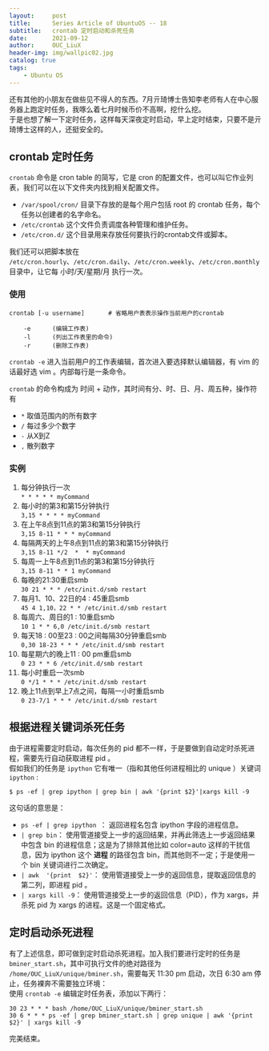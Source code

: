 ```yaml
---
layout:     post
title:      Series Article of UbuntuOS -- 18         
subtitle:   crontab 定时启动和杀死任务           
date:       2021-09-12      
author:     OUC_LiuX     
header-img: img/wallpic02.jpg     
catalog: true
tags:
    - Ubuntu OS
---
```

还有其他的小朋友在做些见不得人的东西。7月亓琦博士告知李老师有人在中心服务器上跑定时任务，我啄么着七月时候币价不高啊，挖什么挖。         
于是也想了解一下定时任务，这样每天深夜定时启动，早上定时结束，只要不是亓琦博士这样的人，还挺安全的。      

## crontab 定时任务     
`crontab` 命令是 cron table 的简写，它是 cron 的配置文件，也可以叫它作业列表，我们可以在以下文件夹内找到相关配置文件。        

* `/var/spool/cron/` 目录下存放的是每个用户包括 root 的 crontab 任务，每个任务以创建者的名字命名。     
* `/etc/crontab` 这个文件负责调度各种管理和维护任务。     
* `/etc/cron.d/` 这个目录用来存放任何要执行的crontab文件或脚本。    
  
我们还可以把脚本放在 `/etc/cron.hourly`、`/etc/cron.daily`、`/etc/cron.weekly`、`/etc/cron.monthly`目录中，让它每 小时/天/星期/月 执行一次。    

### 使用      
```shell     
crontab [-u username]　　　　# 省略用户表表示操作当前用户的crontab     

    -e      (编辑工作表)
    -l      (列出工作表里的命令)
    -r      (删除工作表)     
```      
`crontab -e` 进入当前用户的工作表编辑，首次进入要选择默认编辑器，有 vim 的话最好选 vim 。内部每行是一条命令。      

`crontab` 的命令构成为 时间 + 动作，其时间有分、时、日、月、周五种，操作符有

* `*` 取值范围内的所有数字       
* `/` 每过多少个数字     
* `-` 从X到Z      
* `,` 散列数字     

### 实例      
1. 每分钟执行一次       
   `* * * * * myCommand`       
2. 每小时的第3和第15分钟执行       
   `3,15 * * * * myCommand`       
3. 在上午8点到11点的第3和第15分钟执行        
   `3,15 8-11 * * * myCommand`       
4. 每隔两天的上午8点到11点的第3和第15分钟执行        
   `3,15 8-11 */2  *  * myCommand`       
5. 每周一上午8点到11点的第3和第15分钟执行      
   `3,15 8-11 * * 1 myCommand`         
6. 每晚的21:30重启smb       
   `30 21 * * * /etc/init.d/smb restart`       
7. 每月1、10、22日的4 : 45重启smb       
   `45 4 1,10，22 * * /etc/init.d/smb restart`        
8. 每周六、周日的1 : 10重启smb      
   `10 1 * * 6,0 /etc/init.d/smb restart`       
9. 每天18 : 00至23 : 00之间每隔30分钟重启smb      
    `0,30 18-23 * * * /etc/init.d/smb restart`       
10. 每星期六的晚上11 : 00 pm重启smb       
    `0 23 * * 6 /etc/init.d/smb restart`      
11. 每小时重启一次smb      
    `0 */1 * * * /etc/init.d/smb restart`        
12. 晚上11点到早上7点之间，每隔一小时重启smb      
    `0 23-7/1 * * * /etc/init.d/smb restart`       

## 根据进程关键词杀死任务     
由于进程需要定时启动，每次任务的 pid 都不一样，于是要做到自动定时杀死进程，需要先行自动获取进程 pid 。       
假如我们的任务是 `ipython` 它有唯一（指和其他任何进程相比的 unique ）关键词 `ipython` :    
```shell   
$ ps -ef | grep ipython | grep bin | awk '{print $2}'|xargs kill -9
```       
这句话的意思是：       
* `ps -ef | grep ipython `： 返回进程名包含 ipython 字段的进程信息。     
* `| grep bin`： 使用管道接受上一步的返回结果，并再此筛选上一步返回结果中包含 bin 的进程信息；这是为了排除其他比如 color=auto 这样的干扰信息，因为 ipython 这个 **进程** 的路径包含 bin，而其他则不一定；于是使用一个 bin 关键词进行二次确定。      
* `| awk  '{print  $2}'`： 使用管道接受上一步的返回信息，提取返回信息的第二列，即进程 pid 。     
* `| xargs kill -9`： 使用管道接受上一步的返回信息（PID），作为 xargs，并杀死 pid 为 xargs 的进程。这是一个固定格式。       
  
## 定时启动杀死进程       
有了上述信息，即可做到定时启动杀死进程。加入我们要进行定时的任务是 `bminer_start.sh`，其中可执行文件的绝对路径为 `/home/OUC_LiuX/unique/bminer.sh`，需要每天 11:30 pm 启动，次日 6:30 am 停止，任务裸奔不需要独立环境：      
使用 `crontab -e` 编辑定时任务表，添加以下两行：      
```       
30 23 * * * bash /home/OUC_LiuX/unique/bminer_start.sh         
30 6 * * * ps -ef | grep bminer_start.sh | grep unique | awk '{print $2}' | xargs kill -9        
```          

完美结束。       
